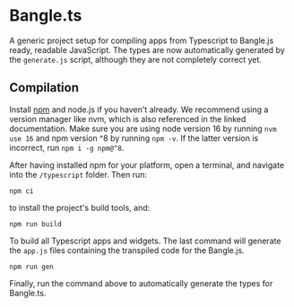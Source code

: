 # Bangle.ts

A generic project setup for compiling apps from Typescript to Bangle.js ready, readable JavaScript.
The types are now automatically generated by the `generate.js` script, although they are not completely correct yet.

## Compilation

Install [npm](https://www.npmjs.com/get-npm) and node.js if you haven't already. We recommend using a version manager like nvm, which is also referenced in the linked documentation.
Make sure you are using node version 16 by running `nvm use 16` and npm version ^8 by running `npm -v`. If the latter version is incorrect, run `npm i -g npm@^8`.

After having installed npm for your platform, open a terminal, and navigate into the `/typescript` folder. Then run:

```
npm ci
```

to install the project's build tools, and:

```
npm run build
```

To build all Typescript apps and widgets. The last command will generate the `app.js` files containing the transpiled code for the Bangle.js.

```
npm run gen
```

Finally, run the command above to automatically generate the types for Bangle.ts.
